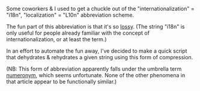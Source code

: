 Some coworkers & I used to get a chuckle out of the "internationalization" = "i18n", "localization" = "L10n" abbreviation scheme.  

The fun part of this abbreviation is that it's so [lossy](http://en.wikipedia.org/wiki/Lossy).  (The string "i18n" is only useful for people already familiar with the concept of internationalization, or at least the term.)

In an effort to automate the fun away, I've decided to make a quick script that dehydrates & rehydrates a given string using this form of compression.

(NB:  This form of abbreviation apparently falls under the umbrella term [numeronym](http://en.wikipedia.org/wiki/Numeronym), which seems unfortunate.  None of the other phenomena in that article appear to be functionally similar.)
